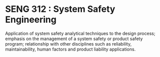 # SENG 312 :  System Safety Engineering 
Application of system safety analytical techniques to the design process; emphasis on the management of a system safety or product safety program; relationship with other disciplines such as reliability, maintainability, human factors and product liability applications.
